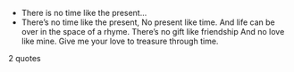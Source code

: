  - There is no time like the present...
 - There’s no time like the present, No present like time. And life can be over in the space of a rhyme. There’s no gift like friendship And no love like mine. Give me your love to treasure through time.

2 quotes